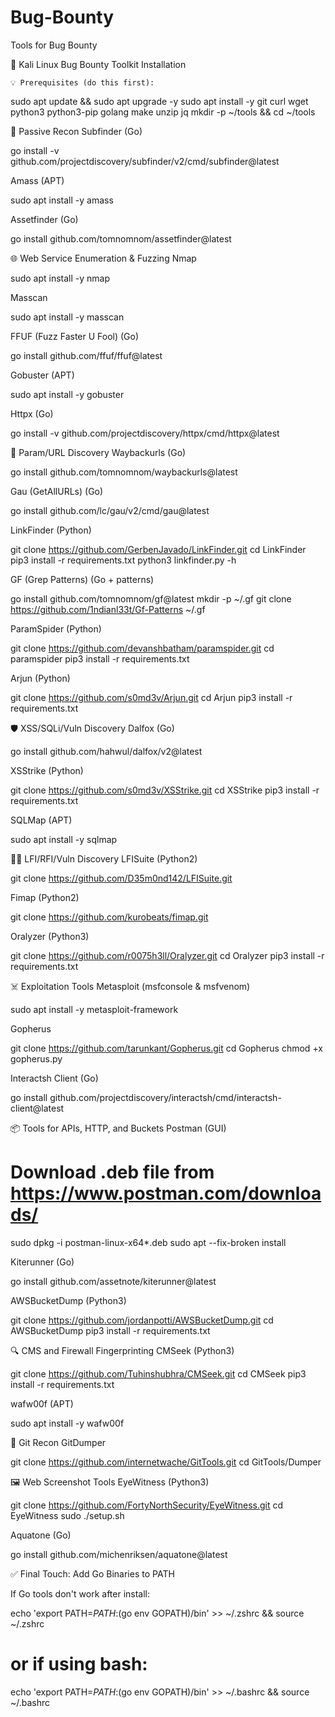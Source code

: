 # Bug-Bounty
Tools for Bug Bounty

🐉 Kali Linux Bug Bounty Toolkit Installation

    💡 Prerequisites (do this first):

sudo apt update && sudo apt upgrade -y
sudo apt install -y git curl wget python3 python3-pip golang make unzip jq
mkdir -p ~/tools && cd ~/tools

🔎 Passive Recon
Subfinder (Go)

go install -v github.com/projectdiscovery/subfinder/v2/cmd/subfinder@latest

Amass (APT)

sudo apt install -y amass

Assetfinder (Go)

go install github.com/tomnomnom/assetfinder@latest

🌐 Web Service Enumeration & Fuzzing
Nmap

sudo apt install -y nmap

Masscan

sudo apt install -y masscan

FFUF (Fuzz Faster U Fool) (Go)

go install github.com/ffuf/ffuf@latest

Gobuster (APT)

sudo apt install -y gobuster

Httpx (Go)

go install -v github.com/projectdiscovery/httpx/cmd/httpx@latest

🧠 Param/URL Discovery
Waybackurls (Go)

go install github.com/tomnomnom/waybackurls@latest

Gau (GetAllURLs) (Go)

go install github.com/lc/gau/v2/cmd/gau@latest

LinkFinder (Python)

git clone https://github.com/GerbenJavado/LinkFinder.git
cd LinkFinder
pip3 install -r requirements.txt
python3 linkfinder.py -h

GF (Grep Patterns) (Go + patterns)

go install github.com/tomnomnom/gf@latest
mkdir -p ~/.gf
git clone https://github.com/1ndianl33t/Gf-Patterns ~/.gf

ParamSpider (Python)

git clone https://github.com/devanshbatham/paramspider.git
cd paramspider
pip3 install -r requirements.txt

Arjun (Python)

git clone https://github.com/s0md3v/Arjun.git
cd Arjun
pip3 install -r requirements.txt

🛡️ XSS/SQLi/Vuln Discovery
Dalfox (Go)

go install github.com/hahwul/dalfox/v2@latest

XSStrike (Python)

git clone https://github.com/s0md3v/XSStrike.git
cd XSStrike
pip3 install -r requirements.txt

SQLMap (APT)

sudo apt install -y sqlmap

🕵️‍♂️ LFI/RFI/Vuln Discovery
LFISuite (Python2)

git clone https://github.com/D35m0nd142/LFISuite.git

Fimap (Python2)

git clone https://github.com/kurobeats/fimap.git

Oralyzer (Python3)

git clone https://github.com/r0075h3ll/Oralyzer.git
cd Oralyzer
pip3 install -r requirements.txt

☠️ Exploitation Tools
Metasploit (msfconsole & msfvenom)

sudo apt install -y metasploit-framework

Gopherus

git clone https://github.com/tarunkant/Gopherus.git
cd Gopherus
chmod +x gopherus.py

Interactsh Client (Go)

go install github.com/projectdiscovery/interactsh/cmd/interactsh-client@latest

📦 Tools for APIs, HTTP, and Buckets
Postman (GUI)

# Download .deb file from https://www.postman.com/downloads/
sudo dpkg -i postman-linux-x64*.deb
sudo apt --fix-broken install

Kiterunner (Go)

go install github.com/assetnote/kiterunner@latest

AWSBucketDump (Python3)

git clone https://github.com/jordanpotti/AWSBucketDump.git
cd AWSBucketDump
pip3 install -r requirements.txt

🔍 CMS and Firewall Fingerprinting
CMSeek (Python3)

git clone https://github.com/Tuhinshubhra/CMSeek.git
cd CMSeek
pip3 install -r requirements.txt

wafw00f (APT)

sudo apt install -y wafw00f

📁 Git Recon
GitDumper

git clone https://github.com/internetwache/GitTools.git
cd GitTools/Dumper

🖼️ Web Screenshot Tools
EyeWitness (Python3)

git clone https://github.com/FortyNorthSecurity/EyeWitness.git
cd EyeWitness
sudo ./setup.sh

Aquatone (Go)

go install github.com/michenriksen/aquatone@latest

✅ Final Touch: Add Go Binaries to PATH

If Go tools don't work after install:

echo 'export PATH=$PATH:$(go env GOPATH)/bin' >> ~/.zshrc && source ~/.zshrc
# or if using bash:
echo 'export PATH=$PATH:$(go env GOPATH)/bin' >> ~/.bashrc && source ~/.bashrc
